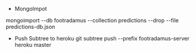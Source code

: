 - MongoImpot

mongoimport --db footradamus --collection predictions --drop --file predictions-db.json

- Push Subtree to heroku
git subtree push --prefix footradamus-server heroku master

